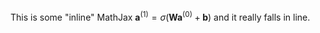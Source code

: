 This is some "inline" MathJax $\mathbf{a}^{(1)} = \sigma(\mathbf{W} \mathbf{a}^{(0)} + \mathbf{b})$ and it really falls in line.
